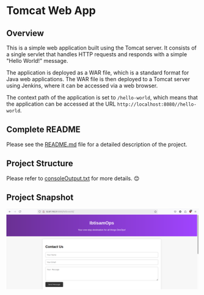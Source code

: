 # Tomcat Web App

## Overview

This is a simple web application built using the Tomcat server. It consists of a single servlet that handles HTTP requests and responds with a simple "Hello World!" message. 

The application is deployed as a WAR file, which is a standard format for Java web applications. The WAR file is then deployed to a Tomcat server using Jenkins, where it can be accessed via a web browser. 

The context path of the application is set to `/hello-world`, which means that the application can be accessed at the URL `http://localhost:8080//hello-world`.

## Complete README

Please see the [README.md](https://github.com/ibtisamops/TomcatWebApp/blob/main/README.md) file for a detailed description of the project.


## Project Structure

Please refer to [consoleOutput.txt](https://github.com/ibtisamops/TomcatWebApp/blob/main/consoleOutput.txt) for more details. 😊


## Project Snapshot
![Project Snapshot](./projectSnapshot.png)


